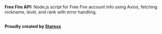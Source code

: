 **Free Fire API:** Node.js script for Free Fire account info using Axios, fetching nickname, level, and rank with error handling.
<br><br>

**Proudly created by [Starexx](https://Instagram.com/starexx.m)**
